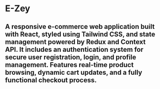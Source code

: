# E-Zey

## A responsive e-commerce web application built with React, styled using Tailwind CSS, and state management powered by Redux and Context API. It includes an authentication system for secure user registration, login, and profile management. Features real-time product browsing, dynamic cart updates, and a fully functional checkout process. 